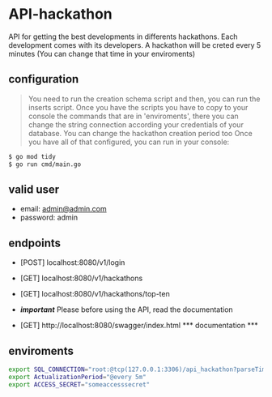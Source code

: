 # API-hackathon
API for getting the best developments in differents hackathons. Each development comes with its developers. A hackathon will be creted every 5 minutes (You can change that time in your enviroments)

## configuration
> You need to run the creation schema script and then, you can run the inserts script. Once you have the scripts you have to copy to your console the commands that are in 'enviroments', there you can change the string connection according your credentials of your database. You can change the hackathon creation period too
> Once you have all of that configured, you can run in your console:

```sh
$ go mod tidy
$ go run cmd/main.go
```

## valid user
- email: admin@admin.com
- password: admin

## endpoints

- [POST] localhost:8080/v1/login
- [GET] localhost:8080/v1/hackathons
- [GET] localhost:8080/v1/hackathons/top-ten

- ***important*** Please before using the API, read the documentation 
- [GET] http://localhost:8080/swagger/index.html *** documentation ***


## enviroments

```sh
export SQL_CONNECTION="root:@tcp(127.0.0.1:3306)/api_hackathon?parseTime=True"
export ActualizationPeriod="@every 5m"
export ACCESS_SECRET="someaccesssecret"
```